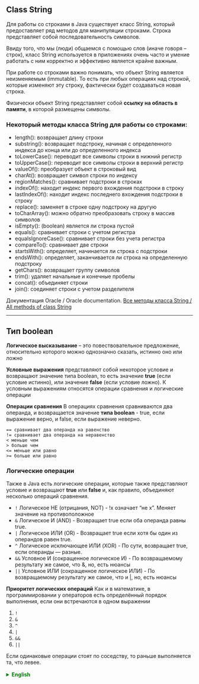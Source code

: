 ## Class String
Для работы со строками в Java существует класс String, который предоставляет ряд методов для манипуляции строками. Строка представляет собой последовательность символов.

Ввиду того, что мы (люди) общаемся с помощью слов (иначе говоря – строк), класс String используется в приложениях очень часто и умение работать с ним корректно и эффективно является крайне важным.

При работе со строками важно понимать, что объект String является неизменяемым (immutable). То есть при любых операциях над строкой, которые изменяют эту строку, фактически будет создаваться новая строка.

Физически объект String представляет собой **ссылку на область в памяти**, в которой размещены символы.

### Некоторый методы класса String для работы со строками:

- length(): возвращает длину строки 
- substring(): возвращает подстроку, начиная с определенного индекса до конца или до определенного индекса 
- toLowerCase(): переводит все символы строки в нижний регистр 
- toUpperCase(): переводит все символы строки в верхний регистр 
- valueOf(): преобразует объект в строковый вид 
- charAt(): возвращает символ строки по индексу 
- regionMatches(): сравнивает подстроки в строках 
- indexOf(): находит индекс первого вхождения подстроки в строку 
- lastIndexOf(): находит индекс последнего вхождения подстроки в строку 
- replace(): заменяет в строке одну подстроку на другую
- toCharArray(): можно обратно преобразовать строку в массив символов 
- isEmpty(): (boolean) является ли строка пустой 
- equals(): сравнивает строки с учетом регистра 
- equalsIgnoreCase(): сравнивает строки без учета регистра 
- сompareTo(): сравнивает две строки 
- startsWith(): определяет, начинается ли строка с подстроки 
- endsWith(): определяет, заканчивается ли строка на определенную подстроку 
- getChars(): возвращает группу символов 
- trim(): удаляет начальные и конечные пробелы 
- concat(): объединяет строки 
- join(): соединяет строки с учетом разделителя


Документация Oracle / Oracle documentation. [Все методы класса String / All methods of class String](https://docs.oracle.com/javase/8/docs/api/java/lang/String.html "Oracle documentation")

___

## Тип boolean
**Логическое высказывание** – это повествовательное предложение, относительно которого можно однозначно сказать, истинно оно или ложно

**Условные выражения** представляют собой некоторое условие и возвращают значение типа boolean, то есть значение **true** (если условие истинно), или значение **false** (если условие ложно).
К условным выражениям относятся операции сравнения и логические операции

**Операции сравнения**
В операциях сравнения сравниваются два операнда, и возвращается значение **типа boolean** - true, если выражение верно, и false, если выражение неверно.

```
== сравнивает два операнда на равенство
!= сравнивает два операнда на неравенство
< меньше чем
> больше чем
<= меньше или равно
>= больше или равно
```

### Логические операции
Также в Java есть логические операции, которые также представляют условие и возвращают **true** или **false** и, как правило, объединяют несколько операций сравнения.

- `!` Логическое НЕ (отрицания, NOT) - !x означает “не x”. Меняет значение на противоположное
- `&` Логическое И (AND) - Возвращает true если оба операнда равны true.
- `|` Логическое ИЛИ (OR) - Возвращает true если хотя бы один из операндов равен true.
- `^`  Логическое исключающее ИЛИ (XOR) - По сути, возвращает true, если операнды — разные.
- `&&` Условное И (сокращенное логическое И) - По возвращаемому результату же самое, что &, но, есть нюансы
- `||` Условное ИЛИ (сокращенное логическое ИЛИ) - По возвращаемому результату же самое, что и |, но, есть нюансы

**Приоритет логических операций**
Как и в математике, в программировании у операторов есть определённый порядок выполнения, если они встречаются в одном выражении

1. `!`
2. `&`
3. `^`
4. `|`
5. `&&`
6. `||`

Если одинаковые операции стоят по соседству, то раньше выполняется та, что левее.


<details style="margin-top: 16px">
  <summary style="cursor: pointer; color: green;"><b>English</b></summary>

## Class String

In Java, the `String` class is used for working with strings and provides a set of methods for string manipulation. A string is a sequence of characters.

Given that we (humans) communicate using words (in other words - strings), the `String` class is used very often in applications, and the ability to work with it correctly and efficiently is crucial.

When working with strings, it's important to understand that a `String` object is immutable. This means that any operations on a string that appear to modify it will actually create a new string.

Physically, a `String` object represents a **reference to a memory area** where characters are stored.

___
## String Class Methods

- `length()`: Returns the length of the string.
- `substring()`: Returns a substring starting from a specified index to the end or up to a specified index.
- `toLowerCase()`: Converts all characters in the string to lowercase.
- `toUpperCase()`: Converts all characters in the string to uppercase.
- `valueOf()`: Converts an object to its string representation.
- `charAt()`: Returns the character at a specific index in the string.
- `regionMatches()`: Compares substrings within strings.
- `indexOf()`: Finds the index of the first occurrence of a substring in the string.
- `lastIndexOf()`: Finds the index of the last occurrence of a substring in the string.
- `replace()`: Replaces one substring with another in the string.
- `toCharArray()`: Converts a string back into an array of characters.
- `isEmpty()`: Returns `true` if the string is empty.
- `equals()`: Compares strings considering case sensitivity.
- `equalsIgnoreCase()`: Compares strings without considering case.
- `compareTo()`: Compares two strings.
- `startsWith()`: Determines if a string starts with a specified substring.
- `endsWith()`: Determines if a string ends with a specific substring.
- `getChars()`: Returns a group of characters.
- `trim()`: Removes leading and trailing whitespaces.
- `concat()`: Concatenates strings.
- `join()`: Joins strings using a delimiter.



## Boolean Type
A **boolean statement** is a declarative sentence about which one can unambiguously say whether it is true or false.

**Conditional expressions** represent a certain condition and return a value of type boolean, which is either **true** (if the condition is true) or **false** (if the condition is false). Conditional expressions include comparison operations and logical operations.

**Comparison Operations**
Comparison operations involve comparing two operands and return a **boolean** value - true if the expression is true and false if the expression is false.

- `==` compares two operands for equality.
- `!=` compares two operands for inequality.
- `<` less than
- `>` greater than
- `<=` less than or equal to
- `>=` greater than or equal to

**Logical Operations**
Java also includes logical operations, which represent conditions and return **true** or **false**, typically combining multiple comparison operations.

- `!` Logical NOT (negation) - `!x` means "not x". Inverts the value to its opposite.
- `&` Logical AND - Returns true if both operands are true.
- `|` Logical OR - Returns true if at least one of the operands is true.
- `^` Logical XOR (exclusive OR) - Essentially returns true if the operands are different.
- `&&` Conditional AND (short-circuit logical AND) - Same result as `&`, but with nuances.
- `||` Conditional OR (short-circuit logical OR) - Same result as `|`, but with nuances.


**Priority of Logical Operations**
Just like in mathematics, in programming, operators have a specific order of execution when they appear in a single expression.

1. `!` (Logical NOT)
2. `&` (Logical AND)
3. `^` (Logical XOR)
4. `|` (Logical OR)
5. `&&` (Conditional AND)
6. `||` (Conditional OR)


If identical operations are adjacent, the one on the left is executed first.


</details>











